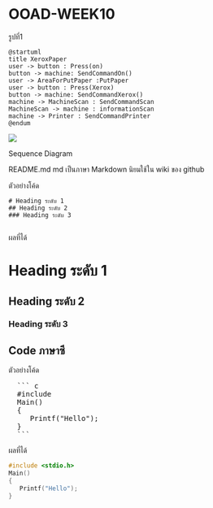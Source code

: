 # OOAD-WEEK10
รูปที่1

 ```
 @startuml
title XeroxPaper
user -> button : Press(on)
button -> machine: SendCommandOn()
user -> AreaForPutPaper :PutPaper
user -> button : Press(Xerox)
button -> machine: SendCommandXerox()
machine -> MachineScan : SendCommandScan
MachineScan -> machine : informationScan
machine -> Printer : SendCommandPrinter
@endum
```

![](http://www.plantuml.com/plantuml/img/XOun3i8m34Ntd29ZEt213gW8YGqHgGkhQOs8r3Z8SIIEJn82P45irl_Fpnw304jqgn8hA-epidyOk2Eh693rPgilKSIJ7hHX3A7prAiQfTB1VBE4WvwGbhrt3cWvKTT_jdUCSF1ieXIh7jxJBt_vuD-90gKhjSlOyJLECsHNm-P4jUtNcK1BLyyEn7egO6CqR4doowsjXcfCKNHAFG40)





Sequence Diagram


README.md 
md เป็นภาษา Markdown นิยมใช้ใน wiki ของ github 

ตัวอย่างโค้ด
```
# Heading ระดับ 1 
## Heading ระดับ 2
### Heading ระดับ 3
 
```

ผลที่ได้
# Heading ระดับ 1 
## Heading ระดับ 2
### Heading ระดับ 3


## Code ภาษาซี

ตัวอย่างโค้ด
<pre>
  ``` c
  #include <stdio.h>
  Main()
  {
     Printf("Hello");
  }
  ```
</pre> 
ผลที่ได้
  ``` c
  #include <stdio.h>
  Main()
  {
     Printf("Hello");
  }
  ```
 
